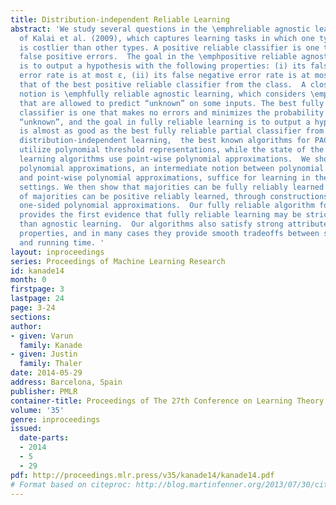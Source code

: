 ```yaml
---
title: Distribution-independent Reliable Learning
abstract: 'We study several questions in the \emphreliable agnostic learning framework
  of Kalai et al. (2009), which captures learning tasks in which one type of error
  is costlier than other types. A positive reliable classifier is one that makes no
  false positive errors.  The goal in the \emphpositive reliable agnostic framework
  is to output a hypothesis with the following properties: (i) its false positive
  error rate is at most ε, (ii) its false negative error rate is at most εmore than
  that of the best positive reliable classifier from the class.  A closely related
  notion is \emphfully reliable agnostic learning, which considers \emphpartial classifiers
  that are allowed to predict “unknown” on some inputs. The best fully reliable partial
  classifier is one that makes no errors and minimizes the probability of predicting
  “unknown”, and the goal in fully reliable learning is to output a hypothesis that
  is almost as good as the best fully reliable partial classifier from a class. For
  distribution-independent learning,  the best known algorithms for PAC learning typically
  utilize polynomial threshold representations, while the state of the art agnostic
  learning algorithms use point-wise polynomial approximations.  We show that \emphone-sided
  polynomial approximations, an intermediate notion between polynomial threshold representations
  and point-wise polynomial approximations, suffice for learning in the reliable agnostic
  settings. We then show that majorities can be fully reliably learned and disjunctions
  of majorities can be positive reliably learned, through constructions of appropriate
  one-sided polynomial approximations.  Our fully reliable algorithm for majorities
  provides the first evidence that fully reliable learning may be strictly easier
  than agnostic learning.  Our algorithms also satisfy strong attribute-efficiency
  properties, and in many cases they provide smooth tradeoffs between sample complexity
  and running time. '
layout: inproceedings
series: Proceedings of Machine Learning Research
id: kanade14
month: 0
firstpage: 3
lastpage: 24
page: 3-24
sections: 
author:
- given: Varun
  family: Kanade
- given: Justin
  family: Thaler
date: 2014-05-29
address: Barcelona, Spain
publisher: PMLR
container-title: Proceedings of The 27th Conference on Learning Theory
volume: '35'
genre: inproceedings
issued:
  date-parts:
  - 2014
  - 5
  - 29
pdf: http://proceedings.mlr.press/v35/kanade14/kanade14.pdf
# Format based on citeproc: http://blog.martinfenner.org/2013/07/30/citeproc-yaml-for-bibliographies/
---
```

